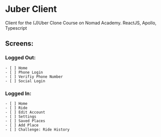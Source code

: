 # Juber Client

Client for the (J)Uber Clone Course on Nomad Academy. ReactJS, Apollo, Typescript

## Screens:

### Logged Out:

    - [ ] Home
    - [ ] Phone Login
    - [ ] Verifiy Phone Number
    - [ ] Social Login

### Logged In:

    - [ ] Home
    - [ ] Ride
    - [ ] Edit Account
    - [ ] Settings
    - [ ] Saved Places
    - [ ] Add Place
    - [ ] Challenge: Ride History